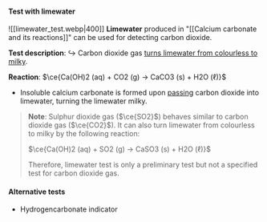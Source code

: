 #### Test with limewater
![[limewater_test.webp|400]]
**Limewater** produced in "[[Calcium carbonate and its reactions]]" can be used for detecting carbon dioxide.

**Test description**:
↪️ Carbon dioxide gas <u>turns limewater from colourless to milky</u>.

**Reaction**: $\ce{Ca(OH)2 (aq) + CO2 (g) -> CaCO3 (s) + H2O (ℓ)}$
- Insoluble calcium carbonate is formed upon <u>passing</u> carbon dioxide into limewater, turning the limewater milky.

> **Note**:
> Sulphur dioxide gas ($\ce{SO2}$) behaves similar to carbon dioxide gas ($\ce{CO2}$). It can also turn limewater from colourless to milky by the following reaction:
> 
> $\ce{Ca(OH)2 (aq) + SO2 (g) -> CaSO3 (s) + H2O (ℓ)}$
> 
> Therefore, limewater test is only a preliminary test but not a specified test for carbon dioxide gas.

#### Alternative tests
- Hydrogencarbonate indicator
